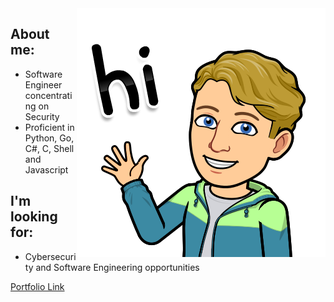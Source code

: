 <img src="https://github.com/rolla-cluster/rolla-cluster/blob/main/Image%20from%20iOS.png?raw=true" align="right">

## About me:
- Software Engineer concentrating on Security
- Proficient in Python, Go, C#, C, Shell and Javascript

## I'm looking for:
- Cybersecurity and Software Engineering opportunities

[Portfolio Link](https://rolla-cluster.github.io/) 

<!---
rolla-cluster/rolla-cluster is a ✨ special ✨ repository because its `README.md` (this file) appears on your GitHub profile.
You can click the Preview link to take a look at your changes.
--->
